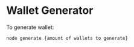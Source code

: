 # Wallet Generator


To generate wallet:

```bash
node generate {amount of wallets to generate}
```
